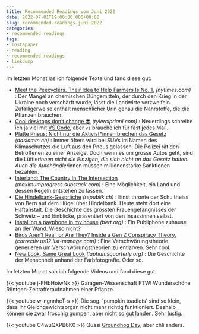 ```yaml
---
title: Recommended Readings vom Juni 2022
date: 2022-07-01T19:00:00.000+00:00
slug: recommended-readings-juni-2022
categories:
- recommended readings
tags:
- instapaper
- reading
- recommended readings
- linkdump
---
```


Im letzten Monat las ich folgende Texte und fand diese gut:

- [Meet the Peecyclers. Their Idea to Help Farmers Is No. 1.](https://www.nytimes.com/2022/06/17/climate/peecycling-farming-urine-fertilizer.html) *(nytimes.com)* : Der Mangel an chemischen Düngemitteln, der durch den Krieg in der Ukraine noch verschärft wurde, lässt die Landwirte verzweifeln. Zufälligerweise enthält menschlicher Urin genau die Nährstoffe, die die Pflanzen brauchen.
- [Cool desktops don’t change 😎](https://tylercipriani.com/blog/2022/06/15/choose-boring-desktop-technology/) *(tylercipriani.com)* : Neuerdings schreibe ich ja viel mit [VS Code](https//code.visualstudio.com/), aber `vi` brauche ich für fast jedes Mail.
- [Platte Pneus: Nicht nur die Aktivist*innen brechen das Gesetz](https://daslamm.ch/platte-pneus-nicht-nur-die-aktivistinnen-brechen-das-gesetz/) *(daslamm.ch)* :  Immer öfters wird bei SUVs im Namen des Klimaschutzes die Luft aus den Pneus gelassen. Die Polizei rät den Betroffenen zu einer Anzeige. Doch wenn es um grosse Autos geht, sind die Lüftler*innen nicht die Einzigen, die sich nicht an das Gesetz halten. Auch die Autohändler*innen müssen millionenstarke Sanktionen bezahlen.  
- [Interland: The Country In The Intersection](https://maximumprogress.substack.com/p/interland-the-country-in-the-intersection) *(maximumprogress.substack.com)* : Eine Möglichkeit, ein Land und dessen Regeln entstehen zu lassen.
- [Die Hindelbank-Gespräche](https://www.republik.ch/2022/05/21/die-hindelbank-gespraeche) *(republik.ch)* : Einst thronte der Schultheiss von Bern auf dem Hügel über Hindelbank. Heute steht dort eine Haftanstalt. Die Geschichte des grössten Frauen­gefängnisses der Schweiz – und Einblicke, präsentiert von den Insassinnen selbst.
- [Installing a payphone in my house](https://bert.org/2022/06/02/payphone/) *(bert.org)* : Ein Publiphone zuhause an der Wand. Wieso nicht?
- [Birds Aren’t Real, or Are They? Inside a Gen Z Conspiracy Theory.](https://correctiv.us12.list-manage.com/track/click?u=74b23e1b0af8c36eb217e01c1&amp;id=ffcb13be66&amp;e=a915c96dc1) *(correctiv.us12.list-manage.com)* : Eine Verschwörungstheorie generieren um Verschwörungstheorien zu entlarven. Sehr cool.
- [New Look, Same Great Look](https://www.laphamsquarterly.org/roundtable/new-look-same-great-look) *(laphamsquarterly.org)* : Die Geschichte der Menschheit anhand der Farbfotografie. Oder so.

Im letzten Monat sah ich folgende Videos und fand diese gut:

{{< youtube j-FHbHoiwNk >}}
Garagen-Wissenschaft FTW! Wunderschöne Röntgen-Zeitrafferaufnahmen einer Pflanze.

{{< youtube w-ngnnhcT-s >}}
Die sog. 'pumpkin toadlets' sind so klein, dass ihr Gleichgewichtsorgan nicht mehr richtig funktioniert.
Deshalb können sie zwar froschig gumpen, aber nicht so gut landen.
Sehr lustig.

{{< youtube C4wuQXPB6K0 >}}
Quasi [Groundhog Day](https//www.imdb.com/title/tt0107048/), aber chli anders.
